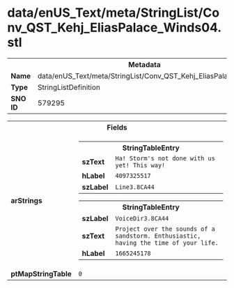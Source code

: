 <h1>data/enUS_Text/meta/StringList/Conv_QST_Kehj_EliasPalace_Winds04.stl</h1><table><tr><th colspan="100%">Metadata</th></tr><tr><td><b>Name</b></td><td>data/enUS_Text/meta/StringList/Conv_QST_Kehj_EliasPalace_Winds04.stl</td></tr><tr><td><b>Type</b></td><td>StringListDefinition</td></tr><tr><td><b>SNO ID</b></td><td>579295</td></tr></table>

<table><tr><th colspan="100%">Fields</th></tr><tr><td><b>arStrings</b></td><td><table><tr><th colspan="100%">StringTableEntry</th></tr><tr><td><b>szText</b></td><td><code>Ha! Storm's not done with us yet! This way!</code></td></tr><tr><td><b>hLabel</b></td><td><code>4097325517</code></td></tr><tr><td><b>szLabel</b></td><td><code>Line3.8CA44</code></td></tr></table>


<table><tr><th colspan="100%">StringTableEntry</th></tr><tr><td><b>szLabel</b></td><td><code>VoiceDir3.8CA44</code></td></tr><tr><td><b>szText</b></td><td><code>Project over the sounds of a sandstorm. Enthusiastic, having the time of your life.</code></td></tr><tr><td><b>hLabel</b></td><td><code>1665245178</code></td></tr></table>


</td></tr><tr><td><b>ptMapStringTable</b></td><td><code>0</code></td></tr></table>

